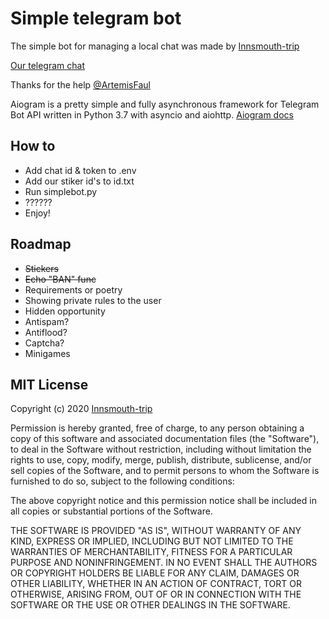 # Simple telegram bot
The simple bot for managing a local chat was made by [Innsmouth-trip](https://t.me/Orkid3a)

[Our telegram chat](https://t.me/linuxsucks)

Thanks for the help [@ArtemisFaul](https://bitbucket.org/1024rk/) 

Аiogram is a pretty simple and fully asynchronous framework for Telegram Bot API written in Python 3.7 with asyncio and aiohttp.
[Aiogram docs](https://docs.aiogram.dev/en/latest/index.html)

## How to
* Add chat id & token to .env
* Add our stiker id's to id.txt
* Run simplebot.py
* ??????
* Enjoy!


## Roadmap
* ~~Stickers~~
* ~~Echo "BAN" func~~
* Requirements or poetry
* Showing private rules to the user
* Hidden opportunity 
* Antispam?
* Antiflood?
* Captcha?
* Minigames



## MIT License
Copyright (c) 2020 [Innsmouth-trip](https://t.me/Orkid3a)

Permission is hereby granted, free of charge, to any person obtaining a copy
of this software and associated documentation files (the "Software"), to deal
in the Software without restriction, including without limitation the rights
to use, copy, modify, merge, publish, distribute, sublicense, and/or sell
copies of the Software, and to permit persons to whom the Software is
furnished to do so, subject to the following conditions:

The above copyright notice and this permission notice shall be included in all
copies or substantial portions of the Software.

THE SOFTWARE IS PROVIDED "AS IS", WITHOUT WARRANTY OF ANY KIND, EXPRESS OR
IMPLIED, INCLUDING BUT NOT LIMITED TO THE WARRANTIES OF MERCHANTABILITY,
FITNESS FOR A PARTICULAR PURPOSE AND NONINFRINGEMENT. IN NO EVENT SHALL THE
AUTHORS OR COPYRIGHT HOLDERS BE LIABLE FOR ANY CLAIM, DAMAGES OR OTHER
LIABILITY, WHETHER IN AN ACTION OF CONTRACT, TORT OR OTHERWISE, ARISING FROM,
OUT OF OR IN CONNECTION WITH THE SOFTWARE OR THE USE OR OTHER DEALINGS IN THE
SOFTWARE.
